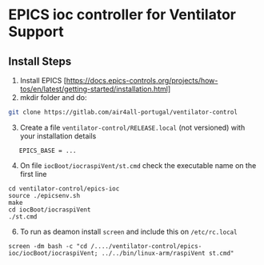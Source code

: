 # EPICS ioc controller for Ventilator Support

## Install Steps

1. Install EPICS [https://docs.epics-controls.org/projects/how-tos/en/latest/getting-started/installation.html]
2. mkdir folder and do:
```bash 
git clone https://gitlab.com/air4all-portugal/ventilator-control
```
3. Create a file  `ventilator-control/RELEASE.local` (not versioned) with your installation details
```
   EPICS_BASE = ...
```
4. On file `iocBoot/iocraspiVent/st.cmd`
    check the executable name on the first line 
```
cd ventilator-control/epics-ioc
source ./epicsenv.sh
make
cd iocBoot/iocraspiVent
./st.cmd
```

6. To run as deamon install `screen` and include this on `/etc/rc.local`
```
screen -dm bash -c "cd /..../ventilator-control/epics-ioc/iocBoot/iocraspiVent; ../../bin/linux-arm/raspiVent st.cmd"
```
